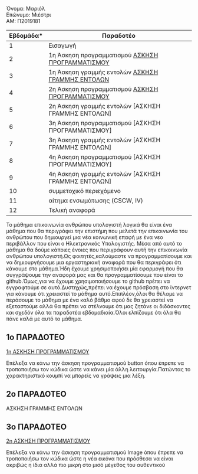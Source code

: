 Όνομα: Μαριόλ  
Επώνυμο: Μιέστρι   
ΑΜ: Π2019181



| Εβδομάδα* | Παραδοτέο |
| --- | --- |
| 1 | Εισαγωγή |
| 2 | 1η Άσκηση προγραμματισμού [ΑΣΚΗΣΗ ΠΡΟΓΡΑΜΜΑΤΙΣΜΟΥ](https://github.com/p2019181/hci/blob/2019181/projects/2019181/README.md#1%CE%BF-%CF%80%CE%B1%CF%81%CE%B1%CE%B4%CE%BF%CF%84%CE%B5%CE%BF) | 
| 3 | 1η Άσκηση γραμμής εντολών [ΑΣΚΗΣΗ ΓΡΑΜΜΗΣ ΕΝΤΟΛΩΝ](https://github.com/p2019181/hci/blob/2019181/projects/2019181/README.md#2%CE%BF-%CF%80%CE%B1%CF%81%CE%B1%CE%B4%CE%BF%CF%84%CE%B5%CE%BF)|
| 4 | 2η Άσκηση προγραμματισμού [ΑΣΚΗΣΗ ΠΡΟΓΡΑΜΜΑΤΙΣΜΟΥ](https://github.com/p2019181/hci/blob/2019181/projects/2019181/README.md#3%CE%BF-%CF%80%CE%B1%CF%81%CE%B1%CE%B4%CE%BF%CF%84%CE%B5%CE%BF)|
| 5 | 2η Άσκηση γραμμής εντολών [ΑΣΚΗΣΗ ΓΡΑΜΜΗΣ ΕΝΤΟΛΩΝ]|
| 6 | 3η Άσκηση προγραμματισμού [ΑΣΚΗΣΗ ΠΡΟΓΡΑΜΜΑΤΙΣΜΟΥ]|
| 7 | 3η Άσκηση γραμμής εντολών [ΑΣΚΗΣΗ ΓΡΑΜΜΗΣ ΕΝΤΟΛΩΝ]|
| 8 | 4η Άσκηση προγραμματισμού [ΑΣΚΗΣΗ ΠΡΟΓΡΑΜΜΑΤΙΣΜΟΥ]|
| 9 | 4η Άσκηση γραμμής εντολών [ΑΣΚΗΣΗ ΓΡΑΜΜΗΣ ΕΝΤΟΛΩΝ]|
| 10 | συμμετοχικό περιεχόμενο |
| 11 | αίτημα ενσωμάτωσης (CSCW, IV) |
| 12 | Τελική αναφορά |


Το μάθημα επικοινωνία ανθρώπου υπολογιστή λογικά θα είναι ένα μάθημα που θα περιγράφει την επιστήμη που μελετά την επικοινωνία του ανθρώπου που δημιουργεί μια νέα κοινωνική επαφή με ένα νεο περιβάλλον που είναι ο Ηλεκτρονικός Υπολογιστής.
Μέσα από αυτό το μάθημα θα δούμε κάποιες ένοιες που περιγράφουν αυτή την επικοινωνία ανθρώπου υπολογιστή.Ως φοιτητές,καλούμαστε να προγραμματίσουμε και να δημιουργήσουμε μια εργαστηριακή αναφορά που θα περιγράφει ότι κάνουμε στο μάθημα.Ήδη 
έχουμε χρησιμοποιήσει μία εφαρμογή που θα συγγράψουμε την αναφορά μας και θα προγραμματίσουμε που είναι το github.Όμως,για να έχουμε χρησιμοποιήσουμε το github πρέπει να εγγραφτούμε σε αυτό.Δυστηχώς,πρέπει να έχουμε πρόσβαση στο ίντερνετ για 
κάνουμε ότι χρειαστεί το μάθημα αυτό.Επιπλέον,όλοι θα θέλαμε να περάσουμε το μάθημα με ένα καλό βάθμο αφού δε θα χρειαστεί να εξεταστούμε αλλά θα πρέπει να στέλνουμε ότι μας ζητάνε οι διδάσκοντες και σχεδόν όλα τα παραδοτέα εβδομαδιαία.Όλοι 
ελπίζουμε ότι όλα θα πάνε καλά με αυτό το μάθημα.

## 1ο ΠΑΡΑΔΟΤΕΟ

[1η ΑΣΚΗΣΗ ΠΡΟΓΡΑΜΜΑΤΙΣΜΟΥ ](https://github.com/p2019181/site/blob/master/_remix/button.md)

Επέλεξα να κάνω την άσκηση προγραμματισμού button όπου έπρεπε να τροποποιήσω τον κώδικα ώστε να κάνει μία άλλη λειτουργία.Πατώντας το χαρακτηριστικό κουμπί να μπορείς να γράψεις μια λέξη.

## 2ο ΠΑΡΑΔΟΤΕΟ

ΑΣΚΗΣΗ ΓΡΑΜΜΗΣ ΕΝΤΟΛΩΝ 










## 3ο ΠΑΡΑΔΟΤΕΟ
[2η ΑΣΚΗΣΗ ΠΡΟΓΡΑΜΜΑΤΙΣΜΟΥ](https://github.com/p2019181/site/blob/master/_remix/image.md)

Επέλεξα να κάνω την άσκηση προγραμματισμού Image  όπου έπρεπε να τροποποιήσω τον κώδικα ώστε η νέα εικόνα που πρόσθεσα να είναι ακριβώς η ίδια αλλά πιο μικρή στο μισό μέγεθος του αυθεντικού


